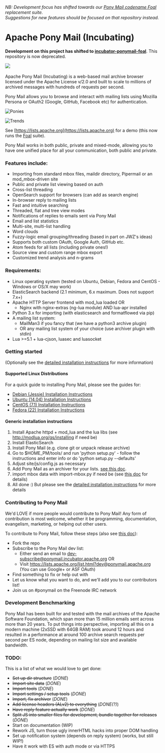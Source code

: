 _NB: Development focus has shifted towards our [Pony Mail codename Foal](https://github.com/apache/incubator-ponymail-foal) replacement suite.<br/>Suggestions for new features should be focused on that repository instead._

# Apache Pony Mail (Incubating)

**Development on this project has shifted to [incubator-ponymail-foal](https://github.com/apache/incubator-ponymail-foal)**. This repository is now deprecated.

<img src="https://github.com/apache/incubator-ponymail/blob/master/site/images/logo_large.png" align="left"/><br/><br/>
Apache Pony Mail (Incubating) is a web-based mail archive browser
licensed under the Apache License v/2.0 and built to scale 
to millions of archived messages with hundreds of requests 
per second.

Pony Mail allows you to browse and interact with mailing lists 
using Mozilla Persona or OAuth2 (Google, GitHub, Facebook etc) for authentication.

![Ponies](https://github.com/apache/incubator-ponymail/blob/master/site/images/demo.png)

![Trends](https://github.com/apache/incubator-ponymail/blob/master/site/images/demo_trends.png)

See [https://lists.apache.org](https://lists.apache.org) for a demo (this now runs the 
[Foal](https://github.com/apache/incubator-ponymail-foal) suite).

Pony Mail works in both public, private and mixed-mode, allowing you 
to have one unified place for all your communication, both public and 
private.


### Features include: ###
* Importing from standard mbox files, maildir directory, Pipermail or an mod_mbox-driven site
* Public and private list viewing based on auth
* Cross-list threading
* OpenSearch support for browsers (can add as search engine)
* In-browser reply to mailing lists
* Fast and intuitive searching
* Threaded, flat and tree view modes
* Notifications of replies to emails sent via Pony Mail
* Email and list statistics
* Multi-site, multi-list handling
* Word clouds
* Fuzzy-logic email grouping/threading (based in part on JWZ's ideas)
* Supports both custom OAuth, Google Auth, GitHub etc.
* Atom feeds for all lists (including private ones!)
* Source view and custom range mbox export
* Customized trend analysis and n-grams


### Requirements: ###

* Linux operating system (tested on Ubuntu, Debian, Fedora and CentOS - Windows or OS/X may work)
* ElasticSearch backend (2.1 minimum, 6.x maximum. Does not support 7.x+)
* Apache HTTP Server frontend with mod_lua loaded OR
  * Nginx with nginx-extras (ng-lua module) AND lua-apr installed
* Python 3.x for importing (with elasticsearch and formatflowed via pip)
* A mailing list system:
  * MailMan3 if you fancy that (we have a python3 archive plugin)
  * OR any mailing list system of your choice (use archiver plugin with stdin)
* Lua >=5.1 + lua-cjson, luasec and luasocket


### Getting started ###
(Optionally see the [detailed installation instructions](docs/INSTALLING.md) for more information)

#### Supported Linux Distributions ####
For a quick guide to installing Pony Mail, please see the guides for:
- [Debian (Jessie) Installation Instructions](docs/INSTALL.debian.md)
- [Ubuntu (14.04) Installation Instructions](docs/INSTALL.ubuntu.md)
- [CentOS (7.1) Installation Instructions](docs/INSTALL.centos.md)
- [Fedora (22) Installation Instructions](docs/INSTALL.fedora.md)

#### Generic installation instructions ####

1. Install Apache httpd + mod_lua and the lua libs (see http://modlua.org/gs/installing if need be)
2. Install ElasticSearch
3. Install Pony Mail (e.g. clone git or unpack release archive)
4. Go to $HOME_PM/tools/ and run 'python setup.py' - follow the instructions and enter info or do 'python setup.py --defaults'
5. Adjust site/js/config.js as necessary
6. Add Pony Mail as an archiver for your lists. [see this doc](docs/ARCHIVING.md).
7. import mbox data with import-mbox.py if need be (see [this doc](docs/IMPORTING.md) for details)
8. All done :) But please see the [detailed installation instructions](docs/INSTALLING.md) for more details


### Contributing to Pony Mail ###
We'd LOVE if more people would contribute to Pony Mail!
Any form of contribution is most welcome, whether it be programming,
documentation, evangelism, marketing, or helping out other users.

To contribute to Pony Mail, follow these steps (also see [this doc](docs/CONTRIBUTING.md)):

- Fork the repo
- Subscribe to the Pony Mail dev list:
  - Either send an email to dev-subscribe@ponymail.incubator.apache.org OR
  - Visit https://lists.apache.org/list.html?dev@ponymail.apache.org (You can use Google+ or ASF OAuth)
- Find something to fix or help out with
- Let us know what you want to do, and we'll add you to our contributors list!
- Join us on #ponymail on the Freenode IRC network

### Development Benchmarking ###
Pony Mail has been built for and tested with the mail archives of the Apache
Software Foundation, which span more than 15 million emails sent across more
than 20 years. To put things into perspective, importing all this on a modern
machine (2xSSD with 64GB RAM) took around 12 hours and resulted in a performance
at around 100 archive search requests per second per ES node, depending on mailing
list size and available bandwidth.

### TODO: ###
This is a list of what we would love to get done:
* ~~Set up dir structure~~ (*DONE*)
* ~~Import site data~~ (*DONE*)
* ~~Import tools~~ (*DONE*)
* ~~Import settings / setup tools~~ (*DONE*)
* ~~Import, fix archiver~~ (*DONE*)
* ~~Add license headers (ALv2) to everything~~ (*DONE(?)*)
* ~~Have reply feature actually work~~ (*DONE*)
* ~~Split JS into smaller files for development, bundle together for releases~~ (*DONE*)
* Start on documentation (WIP)
* Rework JS, turn those ugly innerHTML hacks into proper DOM handling
* Set up notification system (depends on reply system) (works, but still *WIP!*)
* Have it work with ES with auth mode or via HTTPS
